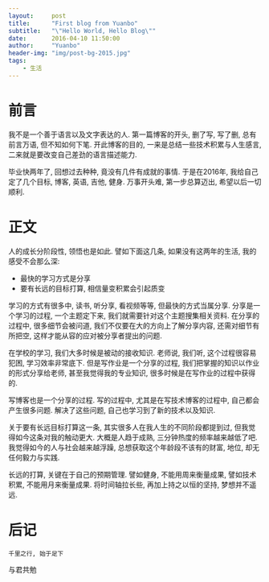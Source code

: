 ```yaml
---
layout:     post
title:      "First blog from Yuanbo"
subtitle:   "\"Hello World, Hello Blog\""
date:       2016-04-10 11:50:00
author:     "Yuanbo"
header-img: "img/post-bg-2015.jpg"
tags:
    - 生活
---
```

# 前言
我不是一个善于语言以及文字表达的人. 第一篇博客的开头, 删了写, 写了删, 总有前言万语, 但不知如何下笔. 开此博客的目的, 一来是总结一些技术积累与人生感言, 二来就是要改变自己差劲的语言描述能力.

毕业快两年了, 回想过去种种, 竟没有几件有成就的事情. 于是在2016年, 我给自己定了几个目标, 博客, 英语, 吉他, 健身. 万事开头难, 第一步总算迈出, 希望以后一切顺利.
# 正文
人的成长分阶段性, 领悟也是如此. 譬如下面这几条, 如果没有这两年的生活, 我的感受不会那么深:

  - 最快的学习方式是分享
  - 要有长远的目标打算, 相信量变积累会引起质变

学习的方式有很多中, 读书, 听分享, 看视频等等, 但最快的方式当属分享. 分享是一个学习的过程, 一个主题定下来, 我们就需要针对这个主题搜集相关资料. 在分享的过程中, 很多细节会被问道, 我们不仅要在大的方向上了解分享内容, 还需对细节有所把空, 这样才能从容的应对被分享者提出的问题.

在学校的学习, 我们大多时候是被动的接收知识. 老师说, 我们听, 这个过程很容易犯困, 学习效率非常底下. 但是写作业是一个分享的过程, 我们把掌握的知识以作业的形式分享给老师, 甚至我觉得我的专业知识, 很多时候是在写作业的过程中获得的.

写博客也是一个分享的过程. 写的过程中, 尤其是在写技术博客的过程中, 自己都会产生很多问题. 解决了这些问题, 自己也学习到了新的技术以及知识.

关于要有长远目标打算这一条, 其实很多人在我人生的不同阶段都提到过, 但我觉得如今这条对我的触动更大. 大概是人趋于成熟, 三分钟热度的频率越来越低了吧. 我觉得如今的人与社会越来越浮躁, 总想获取这个年龄段不该有的财富, 地位, 却无任何毅力与实践.

长远的打算, 关键在于自己的预期管理. 譬如健身, 不能用周来衡量成果, 譬如技术积累, 不能用月来衡量成果. 将时间轴拉长些, 再加上持之以恒的坚持, 梦想并不遥远.

# 后记
```
千里之行, 始于足下
```
与君共勉
